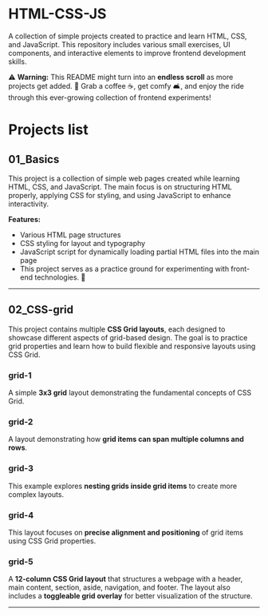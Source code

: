 # HTML-CSS-JS
A collection of simple projects created to practice and learn HTML, CSS, and JavaScript. This repository includes various small exercises, UI components, and interactive elements to improve frontend development skills.

⚠️ **Warning:** This README might turn into an **endless scroll** as more projects get added. 🤖
Grab a coffee ☕, get comfy 🛋️, and enjoy the ride through this ever-growing collection of frontend experiments!

# Projects list

## 01_Basics ##
This project is a collection of simple web pages created while learning HTML, CSS, and JavaScript. The main focus is on structuring HTML properly, applying CSS for styling, and using JavaScript to enhance interactivity.

**Features:**
- Various HTML page structures
- CSS styling for layout and typography
- JavaScript script for dynamically loading partial HTML files into the main page
- This project serves as a practice ground for experimenting with front-end technologies. 🚀  

---

## 02_CSS-grid ##  
This project contains multiple **CSS Grid layouts**, each designed to showcase different aspects of grid-based design. The goal is to practice grid properties and learn how to build flexible and responsive layouts using CSS Grid.

### grid-1 ###  
A simple **3x3 grid** layout demonstrating the fundamental concepts of CSS Grid.

### grid-2 ###  
A layout demonstrating how **grid items can span multiple columns and rows**.

### grid-3 ###  
This example explores **nesting grids inside grid items** to create more complex layouts.

### grid-4 ###  
This layout focuses on **precise alignment and positioning** of grid items using CSS Grid properties.

### grid-5 ###  
A **12-column CSS Grid layout** that structures a webpage with a header, main content, section, aside, navigation, and footer. The layout also includes a **toggleable grid overlay** for better visualization of the structure.

---
